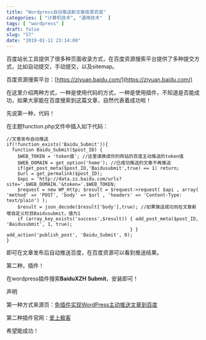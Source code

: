 ```yaml
---
title: "Wordpress自动推送新文章收录百度"
categories: [ "计算机技术", "通用技术"  ]
tags: [ "wordpress" ]
draft: false
slug: "57"
date: "2019-01-11 23:14:00"
---
```




百度站长工具提供了很多种页面收录方式，在百度资源搜索平台提供了多种提交方式，比如自动提交，手动提交，以及sitemap。

百度资源搜索平台：[https://ziyuan.baidu.com/](https://ziyuan.baidu.com/)

在这里介绍两种方式，一种是使用代码的方式，一种是使用插件，不知道是否能成功，如果大家能在百度搜索到这篇文章，自然代表着成功啦！

先说第一种，代码！

在主题function.php文件中插入如下代码：

    //文章发布自动推送
    if(!function_exists('Baidu_Submit')){ 
      function Baidu_Submit($post_ID) { 
        $WEB_TOKEN = 'token值'; //这里请换成你的网站的百度主动推送的token值 
        $WEB_DOMAIN = get_option('home'); //已成功推送的文章不再推送 
        if(get_post_meta($post_ID,'Baidusubmit',true) == 1) return; 
        $url = get_permalink($post_ID); 
        $api = 'http://data.zz.baidu.com/urls?site='.$WEB_DOMAIN.'&token='.$WEB_TOKEN; 
        $request = new WP_Http; $result = $request->request( $api , array( 'method' => 'POST', 'body' => $url , 'headers' => 'Content-Type: text/plain') ); 
        $result = json_decode($result['body'],true); //如果推送成功则在文章新增自定义栏目Baidusubmit，值为1 
        if (array_key_exists('success',$result)) { add_post_meta($post_ID, 'Baidusubmit', 1, true); 
                                                 } } add_action('publish_post', 'Baidu_Submit', 0); 
    }

即可在文章发布后自动推送百度，在百度资源可以看到推送结果。

第二种，插件！

在wordpress插件搜索**BaiduXZH Submit**，安装即可！

声明

第一种方式来源页：[免插件实现WordPress主动推送文章到百度](http://www.zhutihome.com/8098.html)

第二种插件官网：[爱上极客](http://xzh.i3geek.com/)

希望能成功！